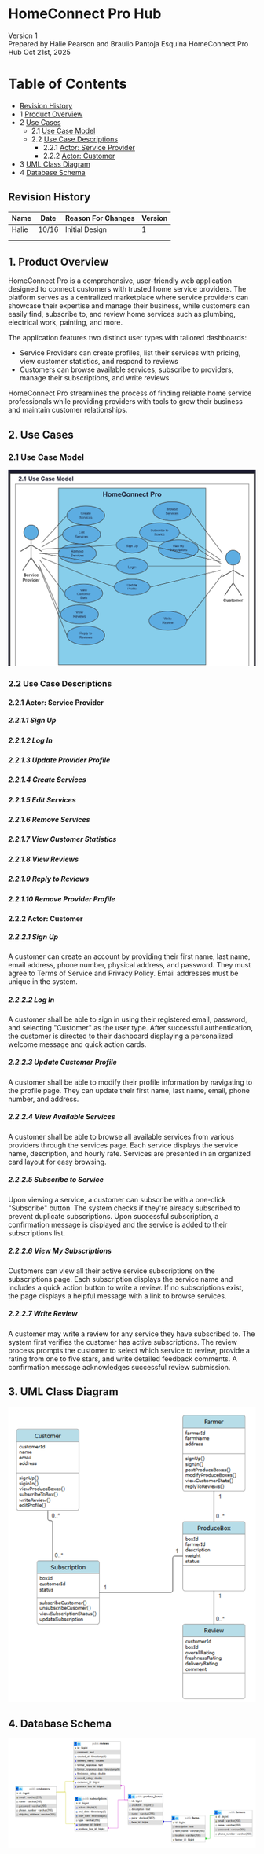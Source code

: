 # HomeConnect Pro Hub 

Version 1  
Prepared by Halie Pearson and Braulio Pantoja Esquina
HomeConnect Pro Hub
Oct 21st, 2025

Table of Contents
=================
* [Revision History](#revision-history)
* 1 [Product Overview](#1-product-overview)
* 2 [Use Cases](#2-use-cases)
  * 2.1 [Use Case Model](#21-use-case-model)
  * 2.2 [Use Case Descriptions](#22-use-case-descriptions)
    * 2.2.1 [Actor: Service Provider](#221-actor-service-provider)
    * 2.2.2 [Actor: Customer](#222-actor-customer) 
* 3 [UML Class Diagram](#3-uml-class-diagram)
* 4 [Database Schema](#4-database-schema)

## Revision History
| Name | Date    | Reason For Changes  | Version   |
| ---- | ------- | ------------------- | --------- |
|Halie |10/16    | Initial Design      |    1      |
|      |         |                     |           |
|      |         |                     |           |

## 1. Product Overview
HomeConnect Pro is a comprehensive, user-friendly web application designed to connect customers with trusted home service providers. The platform serves as a centralized marketplace where service providers can showcase their expertise and manage their business, while customers can easily find, subscribe to, and review home services such as plumbing, electrical work, painting, and more.

The application features two distinct user types with tailored dashboards:
- Service Providers can create profiles, list their services with pricing, view customer statistics, and respond to reviews
- Customers can browse available services, subscribe to providers, manage their subscriptions, and write reviews

HomeConnect Pro streamlines the process of finding reliable home service professionals while providing providers with tools to grow their business and maintain customer relationships.

## 2. Use Cases
### 2.1 Use Case Model
![Use Case Model](./use-case.png)

### 2.2 Use Case Descriptions

#### 2.2.1 Actor: Service Provider
##### 2.2.1.1 Sign Up

##### 2.2.1.2 Log In

##### 2.2.1.3 Update Provider Profile

##### 2.2.1.4 Create Services

##### 2.2.1.5 Edit Services

##### 2.2.1.6 Remove Services

##### 2.2.1.7 View Customer Statistics

##### 2.2.1.8 View Reviews

##### 2.2.1.9 Reply to Reviews

##### 2.2.1.10 Remove Provider Profile

#### 2.2.2 Actor: Customer
##### 2.2.2.1 Sign Up
A customer can create an account by providing their first name, last name, email address, phone number, physical address, and password. They must agree to Terms of Service and Privacy Policy. Email addresses must be unique in the system.
##### 2.2.2.2 Log In
A customer shall be able to sign in using their registered email, password, and selecting "Customer" as the user type. After successful authentication, the customer is directed to their dashboard displaying a personalized welcome message and quick action cards.
##### 2.2.2.3 Update Customer Profile
A customer shall be able to modify their profile information by navigating to the profile page. They can update their first name, last name, email, phone number, and address.
##### 2.2.2.4 View Available Services 
A customer shall be able to browse all available services from various providers through the services page. Each service displays the service name, description, and hourly rate. Services are presented in an organized card layout for easy browsing.
##### 2.2.2.5 Subscribe to Service 
Upon viewing a service, a customer can subscribe with a one-click "Subscribe" button. The system checks if they're already subscribed to prevent duplicate subscriptions. Upon successful subscription, a confirmation message is displayed and the service is added to their subscriptions list.
##### 2.2.2.6 View My Subscriptions
Customers can view all their active service subscriptions on the subscriptions page. Each subscription displays the service name and includes a quick action button to write a review. If no subscriptions exist, the page displays a helpful message with a link to browse services.
##### 2.2.2.7 Write Review
A customer may write a review for any service they have subscribed to. The system first verifies the customer has active subscriptions. The review process prompts the customer to select which service to review, provide a rating from one to five stars, and write detailed feedback comments. A confirmation message acknowledges successful review submission.

## 3. UML Class Diagram
![UML Class Diagram](https://github.com/csc340-uncg/f25-team0/blob/main/doc/Object-Oriented-Design/class-diagram.png)
## 4. Database Schema
![UML Class Diagram](https://github.com/csc340-uncg/f25-team0/blob/main/doc/Object-Oriented-Design/schema.png)